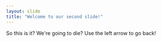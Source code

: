 ```yaml
---
layout: slide
title: "Welcome to our second slide!"
---
```

So this is it?  We're going to die?
Use the left arrow to go back!
